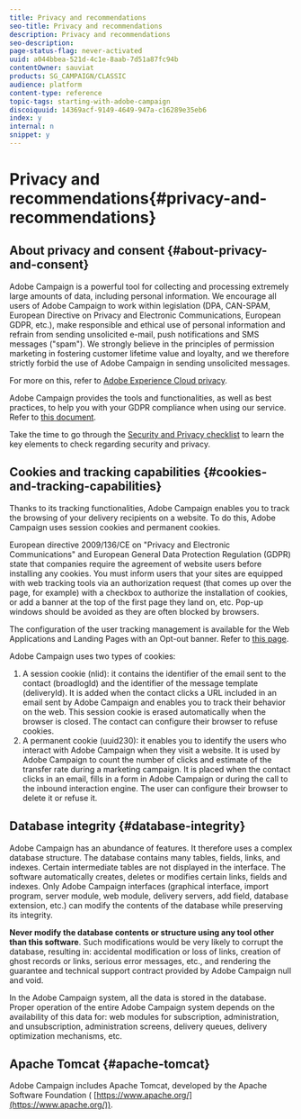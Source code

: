 ```yaml
---
title: Privacy and recommendations
seo-title: Privacy and recommendations
description: Privacy and recommendations
seo-description: 
page-status-flag: never-activated
uuid: a044bbea-521d-4c1e-8aab-7d51a87fc94b
contentOwner: sauviat
products: SG_CAMPAIGN/CLASSIC
audience: platform
content-type: reference
topic-tags: starting-with-adobe-campaign
discoiquuid: 14369acf-9149-4649-947a-c16289e35eb6
index: y
internal: n
snippet: y
---
```


# Privacy and recommendations{#privacy-and-recommendations}

## About privacy and consent {#about-privacy-and-consent}

Adobe Campaign is a powerful tool for collecting and processing extremely large amounts of data, including personal information. We encourage all users of Adobe Campaign to work within legislation (DPA, CAN-SPAM, European Directive on Privacy and Electronic Communications, European GDPR, etc.), make responsible and ethical use of personal information and refrain from sending unsolicited e-mail, push notifications and SMS messages ("spam"). We strongly believe in the principles of permission marketing in fostering customer lifetime value and loyalty, and we therefore strictly forbid the use of Adobe Campaign in sending unsolicited messages.

For more on this, refer to [Adobe Experience Cloud privacy](https://www.adobe.com/privacy/marketing-cloud.md).

Adobe Campaign provides the tools and functionalities, as well as best practices, to help you with your GDPR compliance when using our service. Refer to [this document](https://docs.campaign.adobe.com/doc/AC/getting_started/EN/ACC_GDPR.md).

Take the time to go through the [Security and Privacy checklist](https://docs.campaign.adobe.com/doc/AC/getting_started/EN/security.md) to learn the key elements to check regarding security and privacy.

## Cookies and tracking capabilities {#cookies-and-tracking-capabilities}

Thanks to its tracking functionalities, Adobe Campaign enables you to track the browsing of your delivery recipients on a website. To do this, Adobe Campaign uses session cookies and permanent cookies.

European directive 2009/136/CE on "Privacy and Electronic Communications" and European General Data Protection Regulation (GDPR) state that companies require the agreement of website users before installing any cookies. You must inform users that your sites are equipped with web tracking tools via an authorization request (that comes up over the page, for example) with a checkbox to authorize the installation of cookies, or add a banner at the top of the first page they land on, etc. Pop-up windows should be avoided as they are often blocked by browsers.

The configuration of the user tracking management is available for the Web Applications and Landing Pages with an Opt-out banner. Refer to [this page](../../web/using/web-application-tracking-opt-out.md).

Adobe Campaign uses two types of cookies:

1. A session cookie (nlid): it contains the identifier of the email sent to the contact (broadlogId) and the identifier of the message template (deliveryId). It is added when the contact clicks a URL included in an email sent by Adobe Campaign and enables you to track their behavior on the web. This session cookie is erased automatically when the browser is closed. The contact can configure their browser to refuse cookies.
1. A permanent cookie (uuid230): it enables you to identify the users who interact with Adobe Campaign when they visit a website. It is used by Adobe Campaign to count the number of clicks and estimate of the transfer rate during a marketing campaign. It is placed when the contact clicks in an email, fills in a form in Adobe Campaign or during the call to the inbound interaction engine. The user can configure their browser to delete it or refuse it.

## Database integrity {#database-integrity}

Adobe Campaign has an abundance of features. It therefore uses a complex database structure. The database contains many tables, fields, links, and indexes. Certain intermediate tables are not displayed in the interface. The software automatically creates, deletes or modifies certain links, fields and indexes. Only Adobe Campaign interfaces (graphical interface, import program, server module, web module, delivery servers, add field, database extension, etc.) can modify the contents of the database while preserving its integrity.

**Never modify the database contents or structure using any tool other than this software**. Such modifications would be very likely to corrupt the database, resulting in: accidental modification or loss of links, creation of ghost records or links, serious error messages, etc., and rendering the guarantee and technical support contract provided by Adobe Campaign null and void.

In the Adobe Campaign system, all the data is stored in the database. Proper operation of the entire Adobe Campaign system depends on the availability of this data for: web modules for subscription, administration, and unsubscription, administration screens, delivery queues, delivery optimization mechanisms, etc.

## Apache Tomcat {#apache-tomcat}

Adobe Campaign includes Apache Tomcat, developed by the Apache Software Foundation ( [https://www.apache.org/](https://www.apache.org/)).
